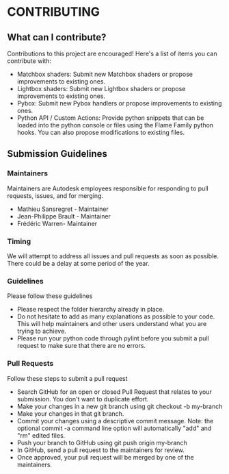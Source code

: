 # CONTRIBUTING

## What can I contribute?

Contributions to this project are encouraged! Here's a list of items you can contribute with:

* Matchbox shaders: Submit new Matchbox shaders or propose improvements to existing ones.
* Lightbox shaders: Submit new Lightbox shaders or propose improvements to existing ones.
* Pybox: Submit new Pybox handlers or propose improvements to existing ones.
* Python API / Custom Actions: Provide python snippets that can be loaded into the python console or files using the Flame Family python hooks. You can also propose modifications to existing files.


## Submission Guidelines

### Maintainers

Maintainers are Autodesk employees responsible for responding to pull requests, issues, and for merging.

* Mathieu Sansregret - Maintainer
* Jean-Philippe Brault - Maintainer
* Frédéric Warren- Maintainer
 

### Timing

We will attempt to address all issues and pull requests as soon as possible. There could be a delay at some period of the year.


### Guidelines

Please follow these guidelines

* Please respect the folder hierarchy already in place.
* Do not hesitate to add as many explanations as possible to your code. This will help maintainers and other users understand what you are trying to achieve.
* Please run your python code through pylint before you submit a pull request to make sure that there are no errors.
 

### Pull Requests

Follow these steps to submit a pull request

* Search GitHub for an open or closed Pull Request that relates to your submission. You don't want to duplicate effort.
* Make your changes in a new git branch using git checkout -b my-branch
* Make your changes in that git branch.
* Commit your changes using a descriptive commit message. Note: the optional commit -a command line option will automatically "add" and "rm" edited files.
* Push your branch to GitHub using git push origin my-branch
* In GitHub, send a pull request to the maintainers for review.
* Once approved, your pull request will be merged by one of the maintainers.